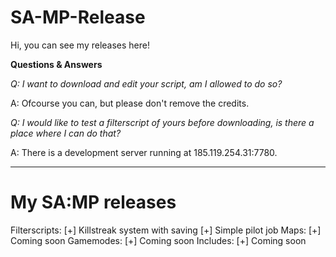 # SA-MP-Release

Hi, you can see my releases here!

**Questions & Answers**

*Q: I want to download and edit your script, am I allowed to do so?*

A: Ofcourse you can, but please don't remove the credits.

*Q: I would like to test a filterscript of yours before downloading, is there a place where I can do that?*

A: There is a development server running at 185.119.254.31:7780.
************************************************

# My SA:MP releases
Filterscripts:
  [+] Killstreak system with saving
  [+] Simple pilot job
Maps:
  [+] Coming soon
Gamemodes:
  [+] Coming soon
Includes:
  [+] Coming soon
